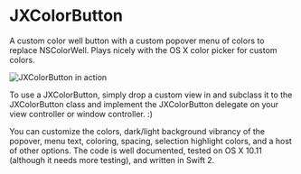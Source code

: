 # JXColorButton
A custom color well button with a custom popover menu of colors to replace NSColorWell. Plays nicely with the OS X color picker for custom colors.

![JXColorButton in action](https://raw.githubusercontent.com/josephessin/JXColorButton/master/demo.gif)

To use a JXColorButton, simply drop a custom view in and subclass it to the JXColorButton class and implement the JXColorButton delegate on your view controller or window controller. :)

You can customize the colors, dark/light background vibrancy of the popover, menu text, coloring, spacing, selection highlight colors, and a host of other options. The code is well documented, tested on OS X 10.11 (although it needs more testing), and written in Swift 2. 